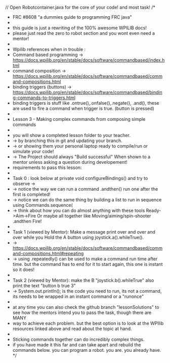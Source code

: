 // Open Robotcontainer.java for the core of your code! and most task!
/*
 * FRC #8608 "a dummies guide to programming FRC java"
 * 
 * this guide is just a rewriting of the 100% awesome WPILIB docs! 
 * please just read the zero to robot section and you wont even need a mentor! 
 * 
 * Wpilib references when in trouble :
 *  Command based programming -> https://docs.wpilib.org/en/stable/docs/software/commandbased/index.html
 *  command composition -> https://docs.wpilib.org/en/stable/docs/software/commandbased/command-compositions.html
 *  binding triggers (buttons) -> https://docs.wpilib.org/en/stable/docs/software/commandbased/binding-commands-to-triggers.html
 *  binding triggers is stuff like .ontrue(),.onfalse(),.negate(), .and(), these are used to fire a command when trigger is true. (button is pressed)
 * 
 * Lesson 3 - Making complex commands from composing simple commands
 * 
 * you will show a completed lesson folder to your teacher. 
 * -> by branching this in git and updating your branch. 
 * -> or showing them your personal laptop ready to compile/run or simulate your code!
 * -> The Project should always "Build successful" When shown to a mentor unless asking a question during developement!
 * requirements to pass this lesson:
 *
 * Task 0 : look below at private void configureBindings() and try to observe ->
 *  -> notice the way we can run a command .andthen() run one after the first is completed!
 *  -> notice we can do the same thing by building a list to run in sequence using Commands.sequence(
 *  -> think about how you can do almost anything with these tools  Ready->Aim->Fire Or maybe all together like Moving/aiming/spin-shooter .andthen Fire!
 *
 * Task 1 (viewed by Mentor): Make a message print over and over and over while you Hold the A button using joystick.a().whileTrue().
 *  -> https://docs.wpilib.org/en/stable/docs/software/commandbased/command-compositions.html#repeating
 *  -> using .repeatedly() can be used to make a command run time after time. but the command has to end for it to start again, this one is instant so it does!
 * 
 * Task 2 (viewed by Mentor): make the B "joystick.b().whileTrue" also print the text "button b true 3"
 *  -> System.out.println(); is the code you need to run, its not a command, its needs to be wrapped in an instant command or a "runonce"
 * 
 * at any time you can also check the github branch "lessonSolutions" to see how the mentors intend you to pass the task, though there are MANY 
 * way to achieve each problem.  but the best option is to look at the WPIlib resources linked above and read about the topic at hand.
 *  
 * Sticking commands together can do incredibly complex things. 
 * if you have made it this far and can take apart and rebuild the commands below. you can program a robot. you are. you already have. 
*/